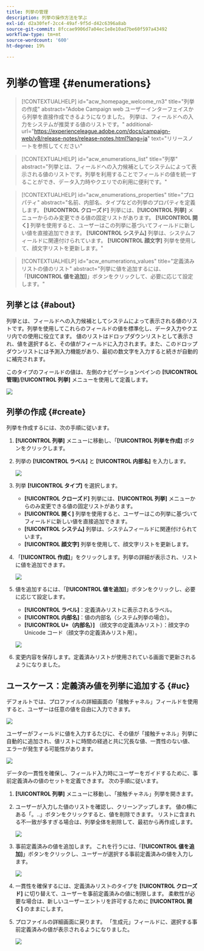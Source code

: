 ```yaml
---
title: 列挙の管理
description: 列挙の操作方法を学ぶ
exl-id: d2a30fef-2cc4-49af-9f5d-d42c6396a8ab
source-git-commit: 8fccae9906d7a04ec1e8e10ad7be60f597a43492
workflow-type: tm+mt
source-wordcount: '600'
ht-degree: 19%

---
```


# 列挙の管理 {#enumerations}

>[!CONTEXTUALHELP]
>id="acw_homepage_welcome_rn3"
>title="列挙の作成"
>abstract="Adobe Campaign web ユーザーインターフェイスから列挙を直接作成できるようになりました。 列挙は、フィールドへの入力をシステムが推奨する値のリストです。"
>additional-url="https://experienceleague.adobe.com/docs/campaign-web/v8/release-notes/release-notes.html?lang=ja" text="リリースノートを参照してください"


>[!CONTEXTUALHELP]
>id="acw_enumerations_list"
>title="列挙"
>abstract="列挙とは、フィールドへの入力候補としてシステムによって表示される値のリストです。列挙を利用することでフィールドの値を統一することができ、データ入力時やクエリでの利用に便利です。"

>[!CONTEXTUALHELP]
>id="acw_enumerations_properties"
>title="プロパティ"
>abstract="名前、内部名、タイプなどの列挙のプロパティを定義します。 **[!UICONTROL クローズド]** 列挙には、**[!UICONTROL 列挙]** メニューからのみ変更できる値の固定リストがあります。 **[!UICONTROL 開く]** 列挙を使用すると、ユーザーはこの列挙に基づいてフィールドに新しい値を直接追加できます。 **[!UICONTROL システム]** 列挙は、システムフィールドに関連付けられています。 **[!UICONTROL 顔文字]** 列挙を使用して、顔文字リストを更新します。"

>[!CONTEXTUALHELP]
>id="acw_enumerations_values"
>title="定義済みリストの値のリスト"
>abstract="列挙に値を追加するには、「**[!UICONTROL 値を追加]**」ボタンをクリックして、必要に応じて設定します。"

## 列挙とは {#about}

列挙とは、フィールドへの入力候補としてシステムによって表示される値のリストです。列挙を使用してこれらのフィールドの値を標準化し、データ入力やクエリ内での使用に役立てます。 値のリストはドロップダウンリストとして表示され、値を選択すると、その値がフィールドに入力されます。また、このドロップダウンリストには予測入力機能があり、最初の数文字を入力すると続きが自動的に補完されます。

このタイプのフィールドの値は、左側のナビゲーションペインの **[!UICONTROL 管理]**/**[!UICONTROL 列挙]** メニューを使用して定義します。

![](assets/enumeration-list.png)

## 列挙の作成 {#create}

列挙を作成するには、次の手順に従います。

1. **[!UICONTROL 列挙]** メニューに移動し、「**[!UICONTROL 列挙を作成]** ボタンをクリックします。

1. 列挙の **[!UICONTROL ラベル]** と **[!UICONTROL 内部名]** を入力します。

   ![](assets/enumeration-create.png)

1. 列挙 **[!UICONTROL タイプ]** を選択します。

   * **[!UICONTROL クローズド]** 列挙には、**[!UICONTROL 列挙]** メニューからのみ変更できる値の固定リストがあります。
   * **[!UICONTROL 開く]** 列挙を使用すると、ユーザーはこの列挙に基づいてフィールドに新しい値を直接追加できます。
   * **[!UICONTROL システム]** 列挙は、システムフィールドに関連付けられています。
   * **[!UICONTROL 顔文字]** 列挙を使用して、顔文字リストを更新します。

1. 「**[!UICONTROL 作成]**」をクリックします。列挙の詳細が表示され、リストに値を追加できます。

   ![](assets/enumeration-details.png)

1. 値を追加するには、「**[!UICONTROL 値を追加]**」ボタンをクリックし、必要に応じて設定します。

   * **[!UICONTROL ラベル]**：定義済みリストに表示されるラベル。
   * **[!UICONTROL 内部名]**：値の内部名（システム列挙の場合）。
   * **[!UICONTROL U+（内部名）]** （顔文字の定義済みリスト）：顔文字の Unicode コード（顔文字の定義済みリスト用）。

   ![](assets/enumeration-emoticon.png)

1. 変更内容を保存します。定義済みリストが使用されている画面で更新されるようになりました。

## ユースケース：定義済み値を列挙に追加する {#uc}

デフォルトでは、プロファイルの詳細画面の「接触チャネル」フィールドを使用すると、ユーザーは任意の値を自由に入力できます。

![](assets/enumeration-uc-profile.png)

ユーザーがフィールドに値を入力するたびに、その値が「接触チャネル」列挙に自動的に追加され、値リストに時間の経過と共に冗長な値、一貫性のない値、エラーが発生する可能性があります。

![](assets/enumeration-uc-choice.png)

データの一貫性を確保し、フィールド入力時にユーザーをガイドするために、事前定義済みの値のセットを定義できます。 次の手順に従います。

1. **[!UICONTROL 列挙]** メニューに移動し、「接触チャネル」列挙を開きます。

2. ユーザーが入力した値のリストを確認し、クリーンアップします。 値の横にある「。..」ボタンをクリックすると、値を削除できます。 リストに含まれる不一致が多すぎる場合は、列挙全体を削除して、最初から再作成します。

   ![](assets/enumeration-uc-clean.png)

3. 事前定義済みの値を追加します。 これを行うには、「**[!UICONTROL 値を追加]**」ボタンをクリックし、ユーザーが選択する事前定義済みの値を入力します。

   ![](assets/enumeration-uc-create.png)

4. 一貫性を確保するには、定義済みリストのタイプを **[!UICONTROL クローズド]** に切り替えて、ユーザーを事前定義済みの値に制限します。
柔軟性が必要な場合は、新しいユーザーエントリを許可するために **[!UICONTROL 開く]** のままにします。

5. プロファイルの詳細画面に戻ります。 「生成元」フィールドに、選択する事前定義済みの値が表示されるようになりました。

   ![](assets/enumeration-uc-populated.png)
